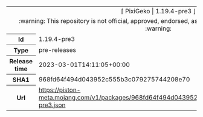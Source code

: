 <html><table>
<tr><td colspan="2" align="center"><img width="0" height="0"><br/>⌈ PixiGeko | 1.19.4-pre3 ⌋<br/><img width="0" height="0"></td></tr>
<tr><td colspan="2" align="center"><img width="0" height="0"><br/>
:warning: This repository is not official, approved, endorsed, associated or connected with Mojang :warning:
<br/><img width="0" height="0"></td></tr>
<tr><th>Id</th><td>1.19.4-pre3</td></tr>
<tr><th>Type</th><td>pre-releases</td></tr>
<tr><th>Release time</th><td>2023-03-01T14:11:05+00:00</td></tr>
<tr><th>SHA1</th><td>968fd64f494d043952c555b3c079275744208e70</td></tr>
<tr><th>Url</th><td><a href="https://piston-meta.mojang.com/v1/packages/968fd64f494d043952c555b3c079275744208e70/1.19.4-pre3.json">https://piston-meta.mojang.com/v1/packages/968fd64f494d043952c555b3c079275744208e70/1.19.4-pre3.json</a></td></tr>
